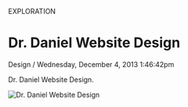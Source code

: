 <p class="type">EXPLORATION</p>

# Dr. Daniel Website Design

<p class="meta">Design  /  Wednesday, December 4, 2013 1:46:42pm</p>

Dr. Daniel Website Design.

![Dr. Daniel Website Design](https://farooq-agent.web.app/assets/images/works/large/dr-daniel-website-design.jpg)
